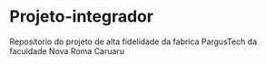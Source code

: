 # Projeto-integrador
Repositorio do projeto de alta fidelidade da fabrica PargusTech da faculdade Nova Roma Caruaru

